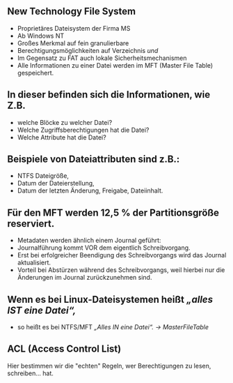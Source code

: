 ## New Technology File System 

- Proprietäres Dateisystem der Firma MS
- Ab Windows NT
- Großes Merkmal auf fein granulierbare
- Berechtigungsmöglichkeiten auf Verzeichnis _und_
- Im Gegensatz zu FAT auch lokale Sicherheitsmechanismen
- Alle Informationen zu einer Datei werden im MFT (Master File Table) gespeichert.

## In dieser befinden sich die Informationen, wie Z.B.

- welche Blöcke zu welcher Datei?
- Welche Zugriffsberechtigungen hat die Datei?
- Welche Attribute hat die Datei?

## Beispiele von Dateiattributen sind z.B.:

- NTFS Dateigröße,
- Datum der Dateierstellung,
- Datum der letzten Änderung, Freigabe, Dateiinhalt.

## Für den MFT werden 12,5 % der Partitionsgröße reserviert.

- Metadaten werden ähnlich einem Journal geführt:
- Journalführung kommt VOR dem eigentlich Schreibvorgang.
- Erst bei erfolgreicher Beendigung des Schreibvorgangs wird das Journal aktualisiert.
- Vorteil bei Abstürzen während des Schreibvorgangs, weil hierbei nur die Änderungen im Journal zurückzunehmen sind.

## Wenn es bei Linux-Dateisystemen heißt _„alles IST eine Datei“,_

- so heißt es bei NTFS/MFT _„Alles IN eine Datei“. -> MasterFileTable_

## ACL (Access Control List)
Hier bestimmen wir die "echten" Regeln, wer Berechtigungen zu lesen, schreiben... hat. 
